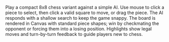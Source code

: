 Play a compact 8x8 chess variant against a simple AI. Use mouse to click a piece to select, then click a valid square to move, or drag the piece. The AI responds with a shallow search to keep the game snappy. The board is rendered in Canvas with standard piece shapes; win by checkmating the opponent or forcing them into a losing position. Highlights show legal moves and turn-by-turn feedback to guide players new to chess.